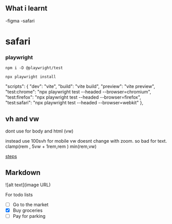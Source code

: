 ## What i learnt

-figma
-safari

# safari

### playwright

```
npm i -D @playwright/test

npx playwright install
```

"scripts": {
"dev": "vite",
"build": "vite build",
"preview": "vite preview",
"test:chrome": "npx playwright test --headed --browser=chromium",
"test:firefox": "npx playwright test --headed --browser=firefox",
"test:safari": "npx playwright test --headed --browser=webkit"
},

## vh and vw

dont use for body and html (vw)

instead use 100svh for mobile
vw doesnt change with zoom. so bad for text.
clamp(rem , 5vw + 1rem,rem )
min(rem,vw)

[steps](https://joyofcode.xyz/test-your-site-in-every-browser)

## Markdown

![alt text](image URL)

For todo lists

- [ ] Go to the market
- [x] Buy groceries
- [ ] Pay for parking
